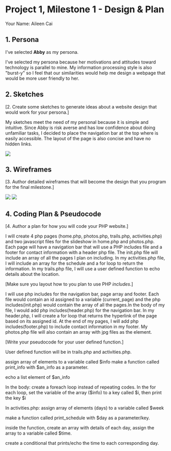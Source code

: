 # Project 1, Milestone 1 - Design & Plan

Your Name: Aileen Cai

## 1. Persona
I've selected **Abby** as my persona.

I've selected my persona because her motivations and attitudes toward technology is parallel to mine. My information processing style is also "burst-y" so I feel that our similarities would help me design a webpage that would be more user friendly to her.

## 2. Sketches

[2. Create some sketches to generate ideas about a website design that would work for your persona.]

My sketches meet the need of my personal because it is simple and intuitive. Since Abby is risk averse and has low confidence about doing unfamiliar tasks, I decided to place the navigation bar at the top where is easily accessible. The layout of the page is also concise and have no hidden links.

![](Scan.jpg)

## 3. Wireframes

[3. Author detailed wireframes that will become the design that you program for the final milestone.]

![](Scan1.jpg)
![](Scan2.jpg)

## 4. Coding Plan & Pseudocode

[4. Author a plan for how you will code your PHP website.]

I will create 4 php pages (home.php, photos.php, trails.php, activities.php) and two javascript files for the slideshow in home.php and photos.php. Each page will have a navigation bar that will use a PHP includes file and a footer for contact information with a header php file. The init.php file will include an array of all the pages I plan on including. In my activities.php file, I will include an array for the schedule and a for loop to return the information. In my trails.php file, I will use a user defined function to echo details about the location.

[Make sure you layout how to you plan to use PHP *includes*.]

I will use php includes for the navigation bar, page array and footer. Each file would contain an id assigned to a variable (current_page) and the php includes(init.php) would contain the array of all the pages.In the body of my file, I would add php includes(header.php) for the navigation bar. In my header.php, I will create a for loop that returns the hyperlink of the page based on its assigned id. At the end of my pages, I will add php includes(footer.php) to include contact information in my footer. My photos.php file will also contain an array with jpg files as the element.

[Write your pseudocode for your user defined function.]

User defined function will be in trails.php and activities.php.

assign array of elements to a variable called $info
make a function called print_info with $an_info as a parameter.

echo a list element of $an_info

In the body:
create a foreach loop instead of repeating codes.
In the for each loop, set the variable of the array ($info) to a key called $i, then print the key $i


In activities.php:
assign array of elements (days) to a variable called $week

make a function called print_schedule with $day as a parameter/key.

inside the function, create an array with details of each day, assign the array to a variable called $time.

create a conditional that prints/echo the time to each corresponding day.
